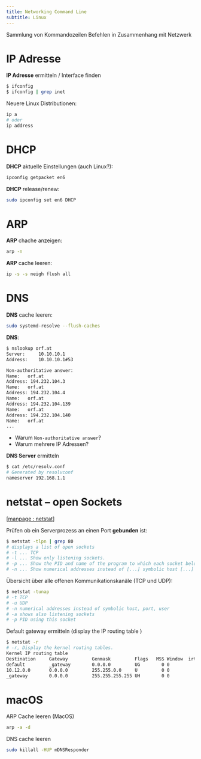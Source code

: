 ```yaml
---
title: Networking Command Line
subtitle: Linux
---
```


Sammlung von Kommandozeilen Befehlen in Zusammenhang mit Netzwerk


# IP Adresse

**IP Adresse** ermitteln / Interface finden

```bash
$ ifconfig
$ ifconfig | grep inet
```

Neuere Linux Distributionen:

```bash
ip a
# oder
ip address
```



# DHCP

**DHCP** aktuelle Einstellungen (auch Linux?):

```bash
ipconfig getpacket en6
```

**DHCP** release/renew:

```bash
sudo ipconfig set en6 DHCP
```



# ARP

**ARP** chache anzeigen:

```bash
arp -n
```

**ARP** cache leeren:

```bash
ip -s -s neigh flush all
```



# DNS

**DNS** cache leeren:

```bash
sudo systemd-resolve --flush-caches
```

**DNS**:

```bash
$ nslookup orf.at
Server:		10.10.10.1
Address:	10.10.10.1#53

Non-authoritative answer:
Name:	orf.at
Address: 194.232.104.3
Name:	orf.at
Address: 194.232.104.4
Name:	orf.at
Address: 194.232.104.139
Name:	orf.at
Address: 194.232.104.140
Name:	orf.at
...
```

- Warum `Non-authoritative answer`?
- Warum mehrere IP Adressen?

**DNS Server** ermitteln

```bash
$ cat /etc/resolv.conf 
# Generated by resolvconf 
nameserver 192.168.1.1 
```



# netstat – open Sockets

[[manpage : netstat](https://linux.die.net/man/8/netstat)]

Prüfen ob ein Serverprozess an einen Port **gebunden** ist:

```bash
$ netstat -tlpn | grep 80
# displays a list of open sockets
# -t ... TCP
# -l ... Show only listening sockets. 
# -p ... Show the PID and name of the program to which each socket belongs.
# -n ... Show numerical addresses instead of [...] symbolic host [...]
```

Übersicht über alle offenen Kommunikationskanäle (TCP und UDP):

```bash
$ netstat -tunap
# -t TCP
# -u UDP
# -n numerical addresses instead of symbolic host, port, user
# -a shows also listening sockets
# -p PID using this socket
```

Default gateway ermitteln (display the IP routing table )

```bash
$ netstat -r
# -r, Display the kernel routing tables.
Kernel IP routing table
Destination     Gateway         Genmask         Flags   MSS Window  irtt Iface
default         _gateway        0.0.0.0         UG        0 0          0 enp0s3
10.12.0.0       0.0.0.0         255.255.0.0     U         0 0          0 enp0s3
_gateway        0.0.0.0         255.255.255.255 UH        0 0          0 enp0s3
```



# macOS

ARP Cache leeren (MacOS)

```bash
arp -a -d
```

DNS cache leeren

```bash
sudo killall -HUP mDNSResponder
```

